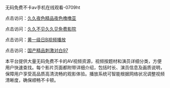 无码免费不卡av手机在线观看-0709ht

点击访问：<a href="https://heiliaowt0d7p.pages.dev">久久夜色精品夜色噜噜亚</a>

点击访问：<a href="https://heiliaoga6s9v.pages.dev">久久不见久久见免费影院</a>

点击访问：<a href="https://heiliaoow5kzm.pages.dev">黄一级日B视频播放</a>

点击访问：<a href="https://heiliao2dmwwy.pages.dev">国产精品刺激对白97</a>

本平台提供大量无码免费不卡的AV视频资源，视频按题材和演员详细分类，方便用户快速查找。每个影片页面都附带详细介绍，包括时长、演员信息及画质说明，保障用户享受高品质高清流畅的观影体验。播放系统可智能根据网络状况调整视频清晰度，确保顺畅不卡顿。

<span style="display:none;">[Canonical link](https://github.com/dangtho20250709/dangtho13 ）</span>
